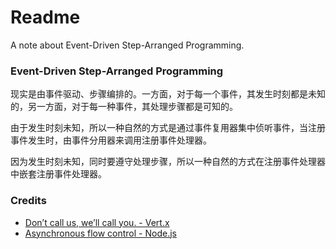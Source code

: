 # Readme
A note about Event-Driven Step-Arranged Programming.

### Event-Driven Step-Arranged Programming

现实是由事件驱动、步骤编排的。一方面，对于每一个事件，其发生时刻都是未知的，另一方面，对于每一种事件，其处理步骤都是可知的。

由于发生时刻未知，所以一种自然的方式是通过事件复用器集中侦听事件，当注册事件发生时，由事件分用器来调用注册事件处理器。

因为发生时刻未知，同时要遵守处理步骤，所以一种自然的方式在注册事件处理器中嵌套注册事件处理器。

### Credits
- [Don’t call us, we’ll call you. - Vert.x](https://vertx.io/docs/vertx-core/java/#_dont_call_us_well_call_you)
- [Asynchronous flow control - Node.js](https://nodejs.org/en/learn/asynchronous-work/asynchronous-flow-control)
